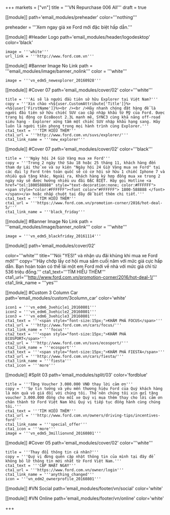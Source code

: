 +++
markets = ["vn"]
title = '''VN Repurchase 006 All'''
draft = true

[[module]]
path='email_modules/preheader'
color='''nothing'''

preheader = '''Xem ngay giá xe Ford mới đặc biệt hấp dẫn.'''

[[module]] #Header Logo
path='email_modules/header/logodesktop'
color='black'

	image = '''white'''
	url_link = '''http://www.ford.com.vn'''

[[module]] #Banner Image No Link
path = '''email_modules/image/banner_nolink'''
color = '''white'''

	image = '''vn_edm5_newexplorer_20160928'''

[[module]] #Cover 07
path='email_modules/cover/02'
color='''white'''

	title = '''Ai sẽ là người đầu tiên sở hữu Explorer tại Việt Nam?'''
	copy = '''Xin chào <%${user.CustomAttribute['Title']}%> <%${user['FirstName']}%><br /><br />Hãy nhanh chóng đặt hàng để là người đầu tiên sở hữu chiếc SUV cao cấp nhập khẩu từ Mỹ của Ford. Được trang bị động cơ EcoBoost 2.3L mạnh mẽ, SYNC3 cùng khả năng off-road siêu hạng - Explorer xứng tầm một chiếc SUV nhập khẩu hạng sang. Hãy luôn là người tiên phong trong mọi hành trình cùng Explorer.'''
	cta1_text = '''TÌM HIỂU THÊM'''
	cta1_url = '''http://www.ford.com.vn/suvs/explorer/'''
	cta1_link_name = '''new_explorer'''

[[module]] #Cover 07
path='email_modules/cover/02'
color='''black'''

	title = '''Ngày hội 24 Giờ Vàng mua xe Ford'''
	copy = '''Trong 2 ngày thứ Sáu 18 hoặc 25 tháng 11, khách hàng đến tham dự Lái thử xe và sự kiện "Ngày hội 24 Giờ Vàng mua xe Ford" tại các đại lý Ford trên toàn quốc sẽ có cơ hội sở hữu 1 chiếc Iphone 7 và nhiều quà tặng khác. Ngoài ra, Khách hàng ký hợp đồng mua xe trong 2 ngày này sẽ được hưởng nhiều ưu đãi ĐẶC BIỆT. Hãy gọi Hotline <a href="tel:1800588888" style="text-decoration:none; color:#FFFFFF"><span style="color:#FFFFFF"><font color="#FFFFFF"> 1800-588888 </font></span></a> hoặc nhấp chuột tại đây để biết thêm chi tiết.'''
	cta1_text = '''TÌM HIỂU THÊM'''
	cta1_url = '''https://www.ford.com.vn/promotion-corner/2016/hot-deal-5/'''
	cta1_link_name = '''black_friday'''

[[module]] #Banner Image No Link
path = '''email_modules/image/banner_nolink'''
color = '''white'''

	image = '''vn_edm5_blackfriday_20161114''' 

[[module]]
path='email_modules/cover/02'

color='''white'''
title='''Nói "YES!" và nhận ưu đãi khủng khi mua xe Ford mới!'''
copy='''Hãy chớp lấy cơ hội mua sắm cuối năm với mức giá cực hấp dẫn. Bạn hoàn toàn có thể lái một em Ford mới về nhà với mức giá chỉ từ 536 triệu đồng.'''
cta1_text='''TÌM HIỂU THÊM'''
cta1_url='''http://www.ford.com.vn/promotion-corner/2016/hot-deal-1/'''
cta1_link_name = '''yes'''

[[module]] #Custom 3 Column Car
path='email_modules/custom/3column_car'
color='white'

	icon1 = '''vn_edm6_3vehicle1_20160801'''
	icon2 = '''vn_edm6_3vehicle2_20160801'''
	icon3 = '''vn_edm6_3vehicle3_20160801'''
	cta1_text = '''<span style="font-size:15px;">KHÁM PHÁ FOCUS</span>'''
	cta1_url = '''http://www.ford.com.vn/cars/focus/'''
	cta1_link_name = '''focus'''
	cta2_text = '''<span style="font-size:15px;">KHÁM PHÁ ECOSPORT</span>'''
	cta2_url = '''http://www.ford.com.vn/suvs/ecosport/'''
	cta2_link_name = '''ecosport'''
	cta3_text = '''<span style="font-size:15px;">KHÁM PHÁ FIESTA</span>'''
	cta3_url = '''http://www.ford.com.vn/cars/fiesta/'''
	cta3_link_name = '''fiesta'''
	cta1_icon = '''more''' 

[[module]] #Split 03
path='email_modules/split/03'
color='fordblue'

	title = '''Tặng Voucher 3.000.000 VNĐ thay lời cảm ơn'''
	copy = '''Sự tin tưởng và yêu mến thương hiệu Ford của Quý khách hàng là món quà vô giá đối với chúng tôi. Thế nên chúng tôi xin gửi tặng voucher 3.000.000 đồng cho mỗi xe Quý vị mua thêm thay cho lời cảm ơn chân thành từ Ford Việt Nam khi Quý vị tiếp tục đồng hành cùng chúng tôi.'''
	cta1_text = '''TÌM HIỂU THÊM'''
	cta1_url = '''http://www.ford.com.vn/owners/driving-tips/incentives-ford'''
	cta1_link_name = '''special_offer'''
	cta1_icon = '''more'''
	image = '''vn_edm5_3millionvnd_20160801'''

[[module]] #Cover 05
path='email_modules/cover/02'
color='''white'''

	title = '''Thay đổi thông tin cá nhân?'''
	copy = '''Quý vị đừng quên cập nhật thông tin của mình tại đây để không bỏ lỡ thông tin mới nhất từ Ford Việt Nam.'''
	cta1_text = '''CẬP NHẬT NGAY'''
	cta1_url = '''https://www.ford.com.vn/owner/login'''
	cta1_link_name = '''anything_changed'''
	icon = '''vn_edm2_ownerprofile_20160801'''

[[module]] #VN Social
path='email_modules/footer/vn/social'
color='white'

[[module]] #VN Online
path='email_modules/footer/vn/online'
color='white'


+++